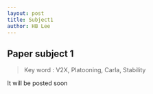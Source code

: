 ```yaml
---
layout: post
title: Subject1
author: HB Lee 
---
```


## Paper subject 1

> Key word :  V2X, Platooning, Carla, Stability

It will be posted soon


